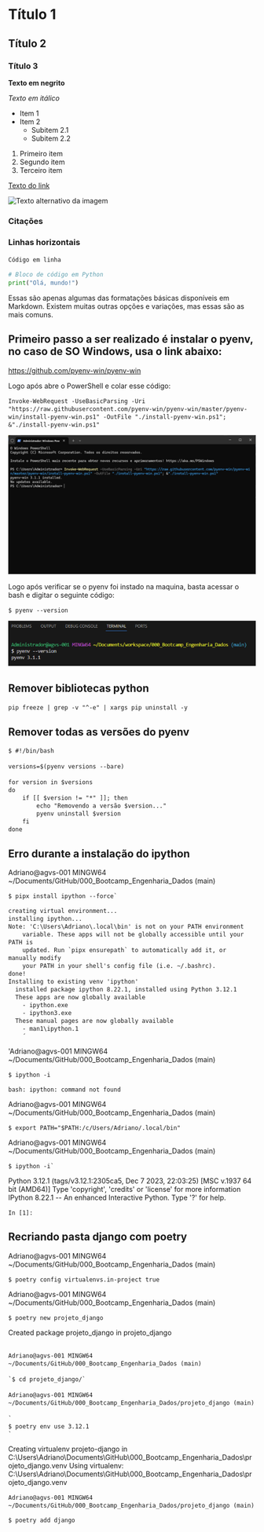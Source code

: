 # Título 1

## Título 2

### Título 3

**Texto em negrito**

*Texto em itálico*

- Item 1
- Item 2
  - Subitem 2.1
  - Subitem 2.2

1. Primeiro item
2. Segundo item
3. Terceiro item


[Texto do link](URL)

![Texto alternativo da imagem](https://avatars.githubusercontent.com/u/155449465?s=400&u=6ff98dcf9214b5398b2dd1dcba889a1681a36cc1&v=4)

### Citações


### Linhas horizontais


`Código em linha`

```python
# Bloco de código em Python
print("Olá, mundo!")

```


Essas são apenas algumas das formatações básicas disponíveis em Markdown. Existem muitas outras opções e variações, mas essas são as mais comuns.


## Primeiro passo a ser realizado é instalar o pyenv, no caso de SO Windows, usa o link abaixo:

https://github.com/pyenv-win/pyenv-win

Logo após abre o PowerShell e colar esse código:

```
Invoke-WebRequest -UseBasicParsing -Uri "https://raw.githubusercontent.com/pyenv-win/pyenv-win/master/pyenv-win/install-pyenv-win.ps1" -OutFile "./install-pyenv-win.ps1"; &"./install-pyenv-win.ps1"
```

![!\[alt text\](image.png)](pic/powershell.png)

Logo após verificar se o pyenv foi instado na maquina, basta acessar o bash e digitar o seguinte código:

```
$ pyenv --version
```
![alt text](pic/pyenv.png)


## Remover bibliotecas python
`pip freeze | grep -v "^-e" | xargs pip uninstall -y`

## Remover todas as versões do pyenv

```
$ #!/bin/bash

versions=$(pyenv versions --bare)

for version in $versions
do
    if [[ $version != "*" ]]; then
        echo "Removendo a versão $version..."
        pyenv uninstall $version
    fi
done
```


## Erro durante a instalação do ipython

Adriano@agvs-001 MINGW64 ~/Documents/GitHub/000_Bootcamp_Engenharia_Dados (main)
```
$ pipx install ipython --force`
```
```
creating virtual environment...
installing ipython...
Note: 'C:\Users\Adriano\.local\bin' is not on your PATH environment
    variable. These apps will not be globally accessible until your PATH is
    updated. Run `pipx ensurepath` to automatically add it, or manually modify
    your PATH in your shell's config file (i.e. ~/.bashrc).
done!
Installing to existing venv 'ipython'
  installed package ipython 8.22.1, installed using Python 3.12.1
  These apps are now globally available
    - ipython.exe
    - ipython3.exe
  These manual pages are now globally available
    - man1\ipython.1
    ´
```

'Adriano@agvs-001 MINGW64 ~/Documents/GitHub/000_Bootcamp_Engenharia_Dados (main)
```
$ ipython -i
```

```
bash: ipython: command not found
```
Adriano@agvs-001 MINGW64 ~/Documents/GitHub/000_Bootcamp_Engenharia_Dados (main)
```
$ export PATH="$PATH:/c/Users/Adriano/.local/bin"
```
Adriano@agvs-001 MINGW64 ~/Documents/GitHub/000_Bootcamp_Engenharia_Dados (main)
```
$ ipython -i`
```
Python 3.12.1 (tags/v3.12.1:2305ca5, Dec  7 2023, 22:03:25) [MSC v.1937 64 bit (AMD64)]
Type 'copyright', 'credits' or 'license' for more information
IPython 8.22.1 -- An enhanced Interactive Python. Type '?' for help.
```
In [1]:
```


## Recriando pasta django com poetry
Adriano@agvs-001 MINGW64 ~/Documents/GitHub/000_Bootcamp_Engenharia_Dados (main)

```
$ poetry config virtualenvs.in-project true
```


Adriano@agvs-001 MINGW64 ~/Documents/GitHub/000_Bootcamp_Engenharia_Dados (main)

```
$ poetry new projeto_django
```
Created package projeto_django in projeto_django
```

Adriano@agvs-001 MINGW64 ~/Documents/GitHub/000_Bootcamp_Engenharia_Dados (main)

`$ cd projeto_django/`

Adriano@agvs-001 MINGW64 ~/Documents/GitHub/000_Bootcamp_Engenharia_Dados/projeto_django (main)

`
$ poetry env use 3.12.1
`
```
Creating virtualenv projeto-django in C:\Users\Adriano\Documents\GitHub\000_Bootcamp_Engenharia_Dados\projeto_django\.venv
Using virtualenv: C:\Users\Adriano\Documents\GitHub\000_Bootcamp_Engenharia_Dados\projeto_django\.venv
```
Adriano@agvs-001 MINGW64 ~/Documents/GitHub/000_Bootcamp_Engenharia_Dados/projeto_django (main)
```
```
$ poetry add django
